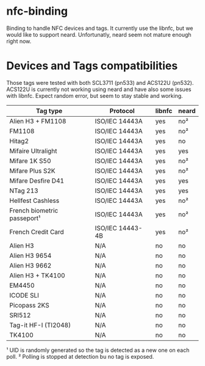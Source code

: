 # nfc-binding
Binding to handle NFC devices and tags.
It currently use the libnfc, but we would like to support neard.
Unfortunatly, neard seem not mature enough right now.

# Devices and Tags compatibilities

Those tags were tested with both SCL3711 (pn533) and ACS122U (pn532).
ACS122U is currently not working using neard and have also some issues with libnfc.
Expect random error, but seem to stay stable and working.

|Tag type                   |Protocol        |libnfc|neard|
|---------------------------|----------------|------|-----|
|Alien H3 + FM1108          |ISO/IEC 14443A  |yes   |no²  |
|FM1108                     |ISO/IEC 14443A  |yes   |no²  |
|Hitag2                     |ISO/IEC 14443A  |yes   |no   |
|Mifaire Ultralight         |ISO/IEC 14443A  |yes   |yes  |
|Mifare 1K S50              |ISO/IEC 14443A  |yes   |no²  |
|Mifare Plus S2K            |ISO/IEC 14443A  |yes   |no²  |
|Mifare Desfire D41         |ISO/IEC 14443A  |yes   |yes  |
|NTag 213                   |ISO/IEC 14443A  |yes   |yes  |
|Hellfest Cashless          |ISO/IEC 14443A  |yes   |no²  |
|French biometric passeport¹|ISO/IEC 14443A  |yes   |no²  |
|French Credit Card         |ISO/IEC 14443-4B|yes   |no²  |
|Alien H3                   |N/A             |no    |no   |
|Alien H3 9654              |N/A             |no    |no   |
|Alien H3 9662              |N/A             |no    |no   |
|Alien H3 + TK4100          |N/A             |no    |no   |
|EM4450                     |N/A             |no    |no   |
|ICODE SLI                  |N/A             |no    |no   |
|Picopass 2KS               |N/A             |no    |no   |
|SRI512                     |N/A             |no    |no   |
|Tag-it HF-I (TI2048)       |N/A             |no    |no   |
|TK4100                     |N/A             |no    |no   |

¹ UID is randomly generated so the tag is detected as a new one on each poll. 
² Polling is stopped at detection bu no tag is exposed.
